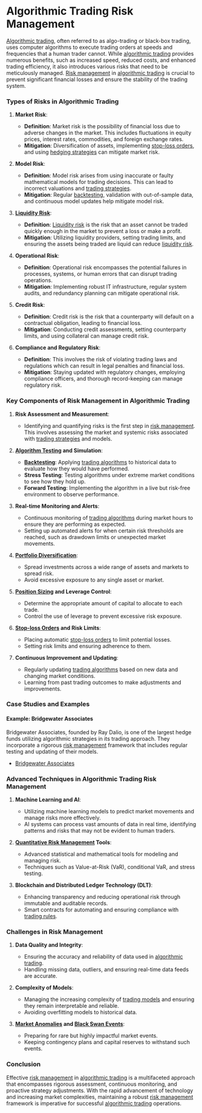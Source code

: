 # Algorithmic Trading Risk Management

[Algorithmic trading](../a/algorithmic_trading.md), often referred to as algo-trading or black-box trading, uses computer algorithms to execute trading orders at speeds and frequencies that a human trader cannot. While [algorithmic trading](../a/algorithmic_trading.md) provides numerous benefits, such as increased speed, reduced costs, and enhanced trading efficiency, it also introduces various risks that need to be meticulously managed. [Risk management](../r/risk_management.md) in [algorithmic trading](../a/algorithmic_trading.md) is crucial to prevent significant financial losses and ensure the stability of the trading system.

### Types of Risks in Algorithmic Trading

1. **Market Risk**:
   - **Definition**: Market risk is the possibility of financial loss due to adverse changes in the market. This includes fluctuations in equity prices, interest rates, commodities, and foreign exchange rates.
   - **Mitigation**: Diversification of assets, implementing [stop-loss orders](../s/stop-loss_orders.md), and using [hedging strategies](../h/hedging_strategies.md) can mitigate market risk.

2. **Model Risk**:
   - **Definition**: Model risk arises from using inaccurate or faulty mathematical models for trading decisions. This can lead to incorrect valuations and [trading strategies](../t/trading_strategies.md).
   - **Mitigation**: Regular [backtesting](../b/backtesting.md), validation with out-of-sample data, and continuous model updates help mitigate model risk.

3. **[Liquidity Risk](../l/liquidity_risk.md)**:
   - **Definition**: [Liquidity risk](../l/liquidity_risk.md) is the risk that an asset cannot be traded quickly enough in the market to prevent a loss or make a profit.
   - **Mitigation**: Utilizing liquidity providers, setting trading limits, and ensuring the assets being traded are liquid can reduce [liquidity risk](../l/liquidity_risk.md).

4. **Operational Risk**:
   - **Definition**: Operational risk encompasses the potential failures in processes, systems, or human errors that can disrupt trading operations.
   - **Mitigation**: Implementing robust IT infrastructure, regular system audits, and redundancy planning can mitigate operational risk.

5. **Credit Risk**:
   - **Definition**: Credit risk is the risk that a counterparty will default on a contractual obligation, leading to financial loss.
   - **Mitigation**: Conducting credit assessments, setting counterparty limits, and using collateral can manage credit risk.

6. **Compliance and Regulatory Risk**:
   - **Definition**: This involves the risk of violating trading laws and regulations which can result in legal penalties and financial loss.
   - **Mitigation**: Staying updated with regulatory changes, employing compliance officers, and thorough record-keeping can manage regulatory risk.

### Key Components of Risk Management in Algorithmic Trading

1. **Risk Assessment and Measurement**:
   - Identifying and quantifying risks is the first step in [risk management](../r/risk_management.md). This involves assessing the market and systemic risks associated with [trading strategies](../t/trading_strategies.md) and models.

2. **[Algorithm Testing](../a/algorithm_testing.md) and Simulation**:
   - **[Backtesting](../b/backtesting.md)**: Applying [trading algorithms](../t/trading_algorithms.md) to historical data to evaluate how they would have performed.
   - **Stress Testing**: Testing algorithms under extreme market conditions to see how they hold up.
   - **Forward Testing**: Implementing the algorithm in a live but risk-free environment to observe performance.

3. **Real-time Monitoring and Alerts**:
   - Continuous monitoring of [trading algorithms](../t/trading_algorithms.md) during market hours to ensure they are performing as expected.
   - Setting up automated alerts for when certain risk thresholds are reached, such as drawdown limits or unexpected market movements.

4. **[Portfolio Diversification](../p/portfolio_diversification.md)**:
   - Spread investments across a wide range of assets and markets to spread risk.
   - Avoid excessive exposure to any single asset or market.

5. **[Position Sizing](../p/position_sizing.md) and Leverage Control**:
   - Determine the appropriate amount of capital to allocate to each trade.
   - Control the use of leverage to prevent excessive risk exposure.

6. **[Stop-loss Orders](../s/stop-loss_orders.md) and Risk Limits**:
   - Placing automatic [stop-loss orders](../s/stop-loss_orders.md) to limit potential losses.
   - Setting risk limits and ensuring adherence to them.

7. **Continuous Improvement and Updating**:
   - Regularly updating [trading algorithms](../t/trading_algorithms.md) based on new data and changing market conditions.
   - Learning from past trading outcomes to make adjustments and improvements.

### Case Studies and Examples

#### Example: Bridgewater Associates

Bridgewater Associates, founded by Ray Dalio, is one of the largest hedge funds utilizing algorithmic strategies in its trading approach. They incorporate a rigorous [risk management](../r/risk_management.md) framework that includes regular testing and updating of their models.

- [Bridgewater Associates](https://www.bridgewater.com/)

### Advanced Techniques in Algorithmic Trading Risk Management

1. **Machine Learning and AI**:
   - Utilizing machine learning models to predict market movements and manage risks more effectively.
   - AI systems can process vast amounts of data in real time, identifying patterns and risks that may not be evident to human traders.

2. **[Quantitative Risk Management](../q/quantitative_risk_management.md) Tools**:
   - Advanced statistical and mathematical tools for modeling and managing risk.
   - Techniques such as Value-at-Risk (VaR), conditional VaR, and stress testing.

3. **Blockchain and Distributed Ledger Technology (DLT)**:
   - Enhancing transparency and reducing operational risk through immutable and auditable records.
   - Smart contracts for automating and ensuring compliance with [trading rules](../t/trading_rules.md).

### Challenges in Risk Management

1. **Data Quality and Integrity**:
   - Ensuring the accuracy and reliability of data used in [algorithmic trading](../a/algorithmic_trading.md).
   - Handling missing data, outliers, and ensuring real-time data feeds are accurate.

2. **Complexity of Models**:
   - Managing the increasing complexity of [trading models](../t/trading_models.md) and ensuring they remain interpretable and reliable.
   - Avoiding overfitting models to historical data.

3. **[Market Anomalies](../m/market_anomalies.md) and [Black Swan Events](../b/black_swan_events.md)**:
   - Preparing for rare but highly impactful market events.
   - Keeping contingency plans and capital reserves to withstand such events.

### Conclusion

Effective [risk management](../r/risk_management.md) in [algorithmic trading](../a/algorithmic_trading.md) is a multifaceted approach that encompasses rigorous assessment, continuous monitoring, and proactive strategy adjustments. With the rapid advancement of technology and increasing market complexities, maintaining a robust [risk management](../r/risk_management.md) framework is imperative for successful [algorithmic trading](../a/algorithmic_trading.md) operations.
